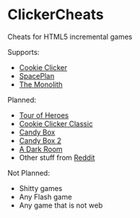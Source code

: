 # ClickerCheats
Cheats for HTML5 incremental games


Supports:
* [Cookie Clicker](//orteil.dashnet.org/cookieclicker/)
* [SpacePlan](//jhollands.co.uk/spaceplan/)
* [The Monolith](//monolith.greenpixel.ca)

Planned:
* [Tour of Heroes](//colinmorris.github.io/tour-of-heroes/)
* [Cookie Clicker Classic](//orteil.dashnet.org/experiments/cookie/)
* [Candy Box](//candies.aniwey.net/)
* [Candy Box 2](//candybox2.net/)
* [A Dark Room](//adarkroom.doublespeakgames.com/)
* Other stuff from [Reddit](//www.reddit.com/r/incremental_games)

Not Planned:
* Shitty games
* Any Flash game
* Any game that is not web

